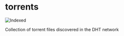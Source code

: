 torrents 
========
![Indexed](https://img.shields.io/badge/indexed-216979-blue)

Collection of torrent files discovered in the DHT network
